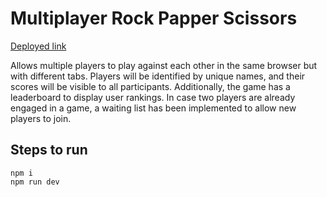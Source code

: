 # Multiplayer Rock Papper Scissors
[Deployed link](https://rock-paper-scissors-m845.vercel.app/)

Allows multiple players to play against each other in the same browser but with different
tabs. Players will be identified by unique names, and their scores will be visible to all
participants. Additionally, the game has a leaderboard to display user rankings. In
case two players are already engaged in a game, a waiting list has been implemented to
allow new players to join.

## Steps to run

```
npm i
npm run dev

```
